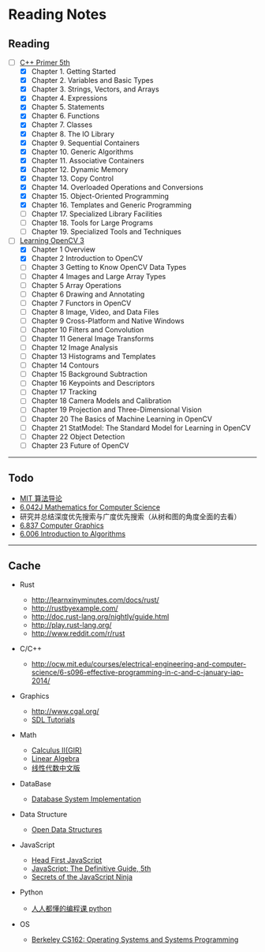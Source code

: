 # Reading Notes

## Reading

- [ ] [C++ Primer 5th](http://book.douban.com/subject/24089577/)
  - [x] Chapter 1. Getting Started
  - [x] Chapter 2. Variables and Basic Types
  - [x] Chapter 3. Strings, Vectors, and Arrays
  - [x] Chapter 4. Expressions
  - [x] Chapter 5. Statements
  - [x] Chapter 6. Functions
  - [x] Chapter 7. Classes
  - [x] Chapter 8. The IO Library
  - [x] Chapter 9. Sequential Containers
  - [x] Chapter 10. Generic Algorithms
  - [x] Chapter 11. Associative Containers
  - [x] Chapter 12. Dynamic Memory
  - [x] Chapter 13. Copy Control
  - [x] Chapter 14. Overloaded Operations and Conversions
  - [x] Chapter 15. Object-Oriented Programming
  - [x] Chapter 16. Templates and Generic Programming
  - [ ] Chapter 17. Specialized Library Facilities
  - [ ] Chapter 18. Tools for Large Programs
  - [ ] Chapter 19. Specialized Tools and Techniques

- [ ] [Learning OpenCV 3](http://shop.oreilly.com/product/0636920044765.do)
  - [x] Chapter 1 Overview
  - [x] Chapter 2 Introduction to OpenCV
  - [ ] Chapter 3 Getting to Know OpenCV Data Types
  - [ ] Chapter 4 Images and Large Array Types
  - [ ] Chapter 5 Array Operations
  - [ ] Chapter 6 Drawing and Annotating
  - [ ] Chapter 7 Functors in OpenCV
  - [ ] Chapter 8 Image, Video, and Data Files
  - [ ] Chapter 9 Cross-Platform and Native Windows
  - [ ] Chapter 10 Filters and Convolution
  - [ ] Chapter 11 General Image Transforms
  - [ ] Chapter 12 Image Analysis
  - [ ] Chapter 13 Histograms and Templates
  - [ ] Chapter 14 Contours
  - [ ] Chapter 15 Background Subtraction
  - [ ] Chapter 16 Keypoints and Descriptors
  - [ ] Chapter 17 Tracking
  - [ ] Chapter 18 Camera Models and Calibration
  - [ ] Chapter 19 Projection and Three-Dimensional Vision
  - [ ] Chapter 20 The Basics of Machine Learning in OpenCV
  - [ ] Chapter 21 StatModel: The Standard Model for Learning in OpenCV
  - [ ] Chapter 22 Object Detection
  - [ ] Chapter 23 Future of OpenCV

------

## Todo

- [MIT 算法导论](http://open.163.com/special/opencourse/algorithms.html)
- [6.042J Mathematics for Computer Science](http://ocw.mit.edu/courses/electrical-engineering-and-computer-science/6-042j-mathematics-for-computer-science-fall-2010/)
- 研究并总结深度优先搜索与广度优先搜索（从树和图的角度全面的去看）
- [6.837 Computer Graphics](http://ocw.mit.edu/courses/electrical-engineering-and-computer-science/6-837-computer-graphics-fall-2012/index.htm)
- [6.006 Introduction to Algorithms](http://ocw.mit.edu/courses/electrical-engineering-and-computer-science/6-006-introduction-to-algorithms-fall-2011/)

------

## Cache

- Rust
  - <http://learnxinyminutes.com/docs/rust/>
  - <http://rustbyexample.com/>
  - <http://doc.rust-lang.org/nightly/guide.html>
  - <http://play.rust-lang.org/>
  - <http://www.reddit.com/r/rust>

- C/C++
    - <http://ocw.mit.edu/courses/electrical-engineering-and-computer-science/6-s096-effective-programming-in-c-and-c-january-iap-2014/>

- Graphics
    - <http://www.cgal.org/>
    - [SDL Tutorials](http://lazyfoo.net/tutorials/SDL/index.php)

- Math
    - [Calculus II(GIR)](http://ocw.mit.edu/courses/mathematics/18-02-multivariable-calculus-fall-2007/)
    - [Linear Algebra](http://ocw.mit.edu/courses/mathematics/18-06-linear-algebra-spring-2010/index.htm)
    - [线性代数中文版](http://v.163.com/special/opencourse/daishu.html)

- DataBase
    - [Database System Implementation](http://web.stanford.edu/class/cs346/)

- Data Structure
    - [Open Data Structures](http://opendatastructures.org/)

- JavaScript
    - [Head First JavaScript](http://book.douban.com/subject/2372267/)
    - [JavaScript: The Definitive Guide, 5th](http://book.douban.com/subject/1775608/)
    - [Secrets of the JavaScript Ninja](http://book.douban.com/subject/3176860/)

- Python
    - [人人都懂的编程课 python](https://www.coursera.org/course/pythonlearn)

- OS
    - [Berkeley CS162: Operating Systems and Systems Programming](http://cs162.eecs.berkeley.edu/)
